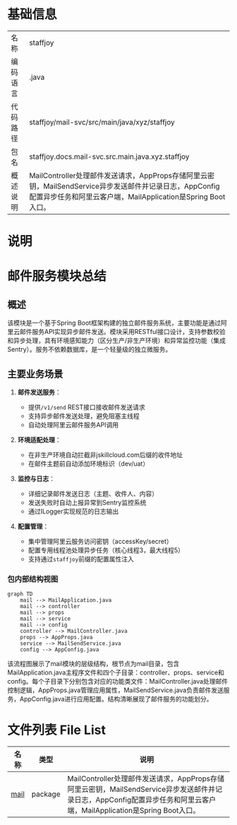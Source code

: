 # 基础信息

|      |      |
|------|------|
| 名称 | staffjoy |
| 编码语言 | .java |
| 代码路径 | staffjoy/mail-svc/src/main/java/xyz/staffjoy |
| 包名 | staffjoy.docs.mail-svc.src.main.java.xyz.staffjoy |
| 概述说明 | MailController处理邮件发送请求，AppProps存储阿里云密钥，MailSendService异步发送邮件并记录日志，AppConfig配置异步任务和阿里云客户端，MailApplication是Spring Boot入口。 |

# 说明

# 邮件服务模块总结

## 概述
该模块是一个基于Spring Boot框架构建的独立邮件服务系统，主要功能是通过阿里云邮件服务API实现异步邮件发送。模块采用RESTful接口设计，支持参数校验和异步处理，具有环境感知能力（区分生产/非生产环境）和异常监控功能（集成Sentry）。服务不依赖数据库，是一个轻量级的独立微服务。

## 主要业务场景
1. **邮件发送服务**：
   - 提供`/v1/send` REST接口接收邮件发送请求
   - 支持异步邮件发送处理，避免阻塞主线程
   - 自动处理阿里云邮件服务API调用

2. **环境适配处理**：
   - 在非生产环境自动拦截非jskillcloud.com后缀的收件地址
   - 在邮件主题前自动添加环境标识（dev/uat）

3. **监控与日志**：
   - 详细记录邮件发送日志（主题、收件人、内容）
   - 发送失败时自动上报异常到Sentry监控系统
   - 通过ILogger实现规范的日志输出

4. **配置管理**：
   - 集中管理阿里云服务访问密钥（accessKey/secret）
   - 配置专用线程池处理异步任务（核心线程3，最大线程5）
   - 支持通过`staffjoy`前缀的配置属性注入


### 包内部结构视图

```mermaid
graph TD
    mail --> MailApplication.java
    mail --> controller
    mail --> props
    mail --> service
    mail --> config
    controller --> MailController.java
    props --> AppProps.java
    service --> MailSendService.java
    config --> AppConfig.java
```

该流程图展示了mail模块的层级结构，根节点为mail目录，包含MailApplication.java主程序文件和四个子目录：controller、props、service和config。每个子目录下分别包含对应的功能类文件：MailController.java处理邮件控制逻辑，AppProps.java管理应用属性，MailSendService.java负责邮件发送服务，AppConfig.java进行应用配置。结构清晰展现了邮件服务的功能划分。

# 文件列表 File List

| 名称   | 类型  | 说明 |
|-------|------|-------------|
| [mail](mail/_module.md) | package | MailController处理邮件发送请求，AppProps存储阿里云密钥，MailSendService异步发送邮件并记录日志，AppConfig配置异步任务和阿里云客户端，MailApplication是Spring Boot入口。 |


